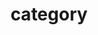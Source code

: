 ---
title: "category"
layout: cateogory
permalink: /categories/
author_profile: true
sidebar_main: true
---